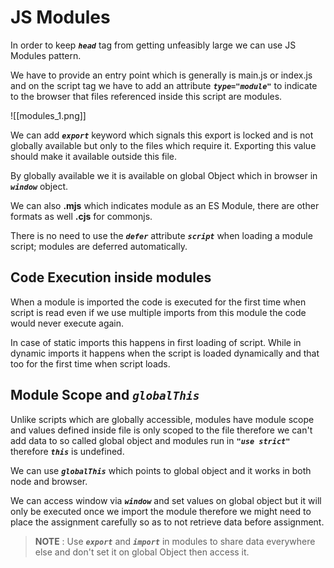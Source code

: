 # **JS Modules**

In order to keep ***`head`*** tag from getting unfeasibly large we can use JS Modules pattern.

We have to provide an entry point which is generally is main.js or index.js and on the script tag we have to add an attribute ***`type="module"`*** to indicate to the browser that files referenced inside this script are modules.

![[modules_1.png]]

We can add ***`export`*** keyword which signals this export is locked and is not globally available but only to the files which require it. Exporting this value should make it available outside this file.

By globally available we it is available on global Object which in browser in ***`window`*** object.

We can also **.mjs** which indicates module as an ES Module, there are other formats as well **.cjs** for commonjs.

There is no need to use the ***`defer`*** attribute ***`script`*** when loading a module script; modules are deferred automatically.

## **Code Execution inside modules**

When a module is imported the code is executed for the first time when script is read even if we use multiple imports from this module the code would never execute again.

In case of static imports this happens in first loading of script. While in dynamic imports it happens when the script is loaded dynamically and that too for the first time when script loads.

## **Module Scope and *`globalThis`***

Unlike scripts which are globally accessible, modules have module scope and values defined inside file is only scoped to the file therefore we can't add data to so called global object and modules run in ***`"use strict"`*** therefore ***`this`*** is undefined.

We can use ***`globalThis`*** which points to global object and it works in both node and browser.

We can access window via ***`window`*** and set values on global object but it will only be executed once we import the module therefore we might need to place the assignment carefully so as to not retrieve data before assignment.

> **NOTE** : Use ***`export`*** and ***`import`*** in modules to share data everywhere else and don't set it on global Object then access it.
